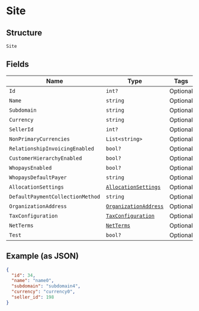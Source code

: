 
# Site

## Structure

`Site`

## Fields

| Name | Type | Tags | Description |
|  --- | --- | --- | --- |
| `Id` | `int?` | Optional | - |
| `Name` | `string` | Optional | - |
| `Subdomain` | `string` | Optional | - |
| `Currency` | `string` | Optional | - |
| `SellerId` | `int?` | Optional | - |
| `NonPrimaryCurrencies` | `List<string>` | Optional | - |
| `RelationshipInvoicingEnabled` | `bool?` | Optional | - |
| `CustomerHierarchyEnabled` | `bool?` | Optional | - |
| `WhopaysEnabled` | `bool?` | Optional | - |
| `WhopaysDefaultPayer` | `string` | Optional | - |
| `AllocationSettings` | [`AllocationSettings`](../../doc/models/allocation-settings.md) | Optional | - |
| `DefaultPaymentCollectionMethod` | `string` | Optional | - |
| `OrganizationAddress` | [`OrganizationAddress`](../../doc/models/organization-address.md) | Optional | - |
| `TaxConfiguration` | [`TaxConfiguration`](../../doc/models/tax-configuration.md) | Optional | - |
| `NetTerms` | [`NetTerms`](../../doc/models/net-terms.md) | Optional | - |
| `Test` | `bool?` | Optional | - |

## Example (as JSON)

```json
{
  "id": 34,
  "name": "name0",
  "subdomain": "subdomain4",
  "currency": "currency0",
  "seller_id": 198
}
```

